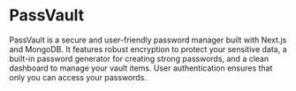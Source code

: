 # PassVault
PassVault is a secure and user-friendly password manager built with Next.js and MongoDB. It features robust encryption to protect your sensitive data, a built-in password generator for creating strong passwords, and a clean dashboard to manage your vault items. User authentication ensures that only you can access your passwords.

